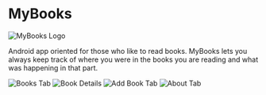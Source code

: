 # MyBooks

![MyBooks Logo](https://raw.githubusercontent.com/carlostojal/MyBooks/master/app/src/main/res/mipmap-hdpi/mybooks_logo.png)

Android app oriented for those who like to read books.
MyBooks lets you always keep track of where you were in the books you are reading and what was happening in that part.

![Books Tab](https://raw.githubusercontent.com/carlostojal/MyBooks/master/screenshots/Screenshot_2019-06-26-20-17-02-353_com.carlostojal.mybooks.png?token=AIWB3W2SHKSUKBEY4JN2BL25CPIOW)
![Book Details](https://raw.githubusercontent.com/carlostojal/MyBooks/master/screenshots/Screenshot_2019-06-26-20-17-27-825_com.carlostojal.mybooks.png?token=AIWB3WZNDETUJPJX4RKBKVC5CPITC)
![Add Book Tab](https://raw.githubusercontent.com/carlostojal/MyBooks/master/screenshots/Screenshot_2019-06-26-20-16-28-800_com.carlostojal.mybooks.png?token=AIWB3W7IXUX42HGJNCANSIS5CPIRO)
![About Tab](https://raw.githubusercontent.com/carlostojal/MyBooks/master/screenshots/Screenshot_2019-06-26-21-04-23-146_com.carlostojal.mybooks.png?token=AIWB3W5XEDABIISYT7XU62K5CPIU4)